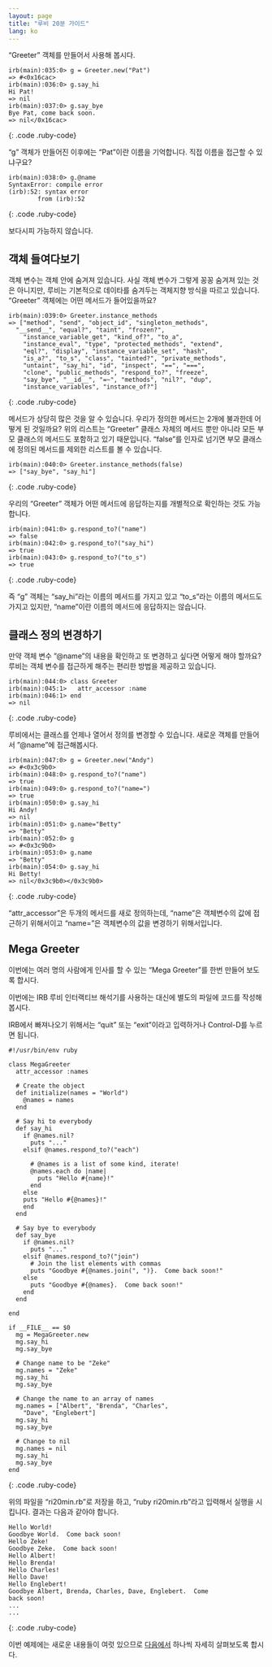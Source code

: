 ```yaml
---
layout: page
title: "루비 20분 가이드"
lang: ko
---
```


“Greeter” 객체를 만들어서 사용해 봅시다.

    irb(main):035:0> g = Greeter.new("Pat")
    => #<0x16cac>
    irb(main):036:0> g.say_hi
    Hi Pat!
    => nil
    irb(main):037:0> g.say_bye
    Bye Pat, come back soon.
    => nil</0x16cac>
{: .code .ruby-code}

“g” 객체가 만들어진 이후에는 “Pat”이란 이름을 기억합니다. 직접 이름을 접근할 수 있냐구요?

    irb(main):038:0> g.@name
    SyntaxError: compile error
    (irb):52: syntax error
            from (irb):52
{: .code .ruby-code}

보다시피 가능하지 않습니다.

## 객체 들여다보기

객체 변수는 객체 안에 숨겨져 있습니다. 사실 객체 변수가 그렇게 꽁꽁 숨겨져 있는 것은 아니지만, 루비는 기본적으로 데이타를
숨겨두는 객체지향 방식을 따르고 있습니다. “Greeter” 객체에는 어떤 메서드가 들어있을까요?

    irb(main):039:0> Greeter.instance_methods
    => ["method", "send", "object_id", "singleton_methods",
      "__send__", "equal?", "taint", "frozen?",
        "instance_variable_get", "kind_of?", "to_a",
        "instance_eval", "type", "protected_methods", "extend",
        "eql?", "display", "instance_variable_set", "hash",
        "is_a?", "to_s", "class", "tainted?", "private_methods",
        "untaint", "say_hi", "id", "inspect", "==", "===",
        "clone", "public_methods", "respond_to?", "freeze",
        "say_bye", "__id__", "=~", "methods", "nil?", "dup",
        "instance_variables", "instance_of?"]
{: .code .ruby-code}

메서드가 상당히 많은 것을 알 수 있습니다. 우리가 정의한 메서드는 2개에 불과한데 어떻게 된 것일까요? 위의 리스트는
“Greeter” 클래스 자체의 메서드 뿐만 아니라 모든 부모 클래스의 메서드도 포함하고 있기 때문입니다. “false”를 인자로
넘기면 부모 클래스에 정의된 메서드를 제외한 리스트를 볼 수 있습니다.

    irb(main):040:0> Greeter.instance_methods(false)
    => ["say_bye", "say_hi"]
{: .code .ruby-code}

우리의 “Greeter” 객체가 어떤 메서드에 응답하는지를 개별적으로 확인하는 것도 가능합니다.

    irb(main):041:0> g.respond_to?("name")
    => false
    irb(main):042:0> g.respond_to?("say_hi")
    => true
    irb(main):043:0> g.respond_to?("to_s")
    => true
{: .code .ruby-code}

즉 “g” 객체는 “say\_hi”라는 이름의 메서드를 가지고 있고 “to\_s”라는 이름의 메서드도 가지고 있지만,
“name”이란 이름의 메서드에 응답하지는 않습니다.

## 클래스 정의 변경하기

만약 객체 변수 ”@name”의 내용을 확인하고 또 변경하고 싶다면 어떻게 해야 할까요? 루비는 객체 변수를 접근하게 해주는
편리한 방법을 제공하고 있습니다.

    irb(main):044:0> class Greeter
    irb(main):045:1>   attr_accessor :name
    irb(main):046:1> end
    => nil
{: .code .ruby-code}

루비에서는 클래스를 언제나 열어서 정의를 변경할 수 있습니다. 새로운 객체를 만들어서 ”@name”에 접근해봅시다.

    irb(main):047:0> g = Greeter.new("Andy")
    => #<0x3c9b0>
    irb(main):048:0> g.respond_to?("name")
    => true
    irb(main):049:0> g.respond_to?("name=")
    => true
    irb(main):050:0> g.say_hi
    Hi Andy!
    => nil
    irb(main):051:0> g.name="Betty"
    => "Betty"
    irb(main):052:0> g
    => #<0x3c9b0>
    irb(main):053:0> g.name
    => "Betty"
    irb(main):054:0> g.say_hi
    Hi Betty!
    => nil</0x3c9b0></0x3c9b0>
{: .code .ruby-code}

“attr\_accessor”은 두개의 메서드를 새로 정의하는데, “name”은 객체변수의 값에 접근하기 위해서이고
“name=”은 객체변수의 값을 변경하기 위해서입니다.

## Mega Greeter

이번에는 여러 명의 사람에게 인사를 할 수 있는 “Mega Greeter”를 한번 만들어 보도록 합시다.

이번에는 IRB 루비 인터랙티브 해석기를 사용하는 대신에 별도의 파일에 코드를 작성해봅시다.

IRB에서 빠져나오기 위해서는 “quit” 또는 “exit”이라고 입력하거나 Control-D를 누르면 됩니다.

    #!/usr/bin/env ruby
    
    class MegaGreeter
      attr_accessor :names
    
      # Create the object
      def initialize(names = "World")
        @names = names
      end
    
      # Say hi to everybody
      def say_hi
        if @names.nil?
          puts "..."
        elsif @names.respond_to?("each")
    
          # @names is a list of some kind, iterate!
          @names.each do |name|
            puts "Hello #{name}!"
          end
        else
        puts "Hello #{@names}!"
        end
      end
    
      # Say bye to everybody
      def say_bye
        if @names.nil?
          puts "..."
        elsif @names.respond_to?("join")
          # Join the list elements with commas
          puts "Goodbye #{@names.join(", ")}.  Come back soon!"
        else
          puts "Goodbye #{@names}.  Come back soon!"
        end
      end
    
    end
    
    if __FILE__ == $0
      mg = MegaGreeter.new
      mg.say_hi
      mg.say_bye
    
      # Change name to be "Zeke"
      mg.names = "Zeke"
      mg.say_hi
      mg.say_bye
    
      # Change the name to an array of names
      mg.names = ["Albert", "Brenda", "Charles",
        "Dave", "Englebert"]
      mg.say_hi
      mg.say_bye
    
      # Change to nil
      mg.names = nil
      mg.say_hi
      mg.say_bye
    end
{: .code .ruby-code}

위의 파일을 “ri20min.rb”로 저장을 하고, “ruby ri20min.rb”라고 입력해서 실행을 시킵니다. 결과는 다음과
같아야 합니다.

    Hello World!
    Goodbye World.  Come back soon!
    Hello Zeke!
    Goodbye Zeke.  Come back soon!
    Hello Albert!
    Hello Brenda!
    Hello Charles!
    Hello Dave!
    Hello Englebert!
    Goodbye Albert, Brenda, Charles, Dave, Englebert.  Come
    back soon!
    ...
    ...
{: .code .ruby-code}

이번 예제에는 새로운 내용들이 여럿 있으므로 [다음에서](/ko/documentation/quickstart/4/) 하나씩 자세히
살펴보도록 합시다.


